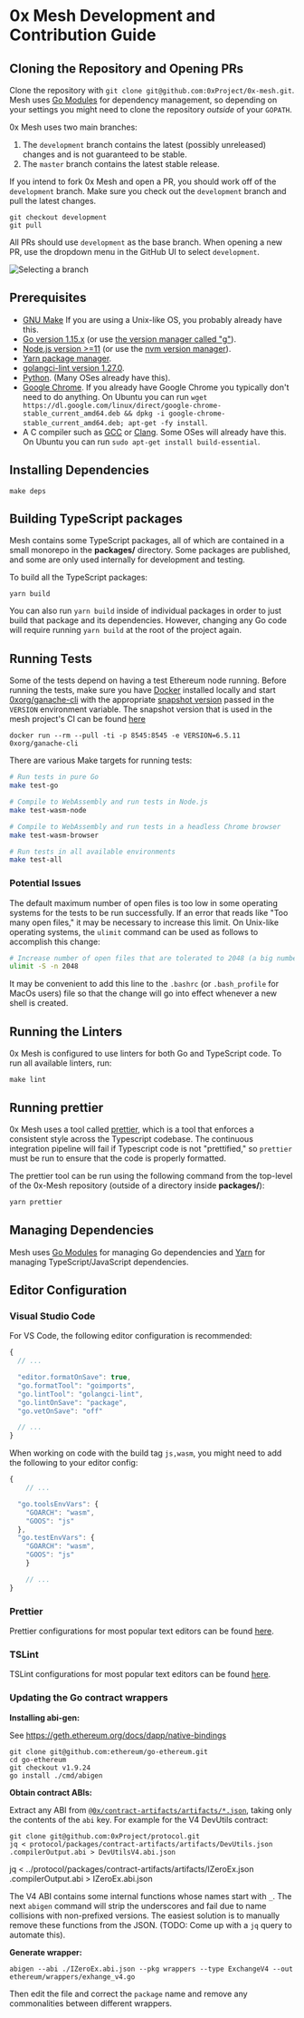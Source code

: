 # 0x Mesh Development and Contribution Guide

## Cloning the Repository and Opening PRs

Clone the repository with `git clone git@github.com:0xProject/0x-mesh.git`. Mesh
uses [Go Modules](https://github.com/golang/go/wiki/Modules) for dependency
management, so depending on your settings you might need to clone the repository
_outside_ of your `GOPATH`.

0x Mesh uses two main branches:

1. The `development` branch contains the latest (possibly unreleased) changes
   and is not guaranteed to be stable.
2. The `master` branch contains the latest stable release.

If you intend to fork 0x Mesh and open a PR, you should work off of the
`development` branch. Make sure you check out the `development` branch and pull
the latest changes.

```
git checkout development
git pull
```

All PRs should use `development` as the base branch. When opening a new PR, use
the dropdown menu in the GitHub UI to select `development`.

![Selecting a branch](https://user-images.githubusercontent.com/800857/64901012-00272480-d64a-11e9-86f7-a2450ba8d0d9.png)

## Prerequisites

-   [GNU Make](https://www.gnu.org/software/make/) If you are using a Unix-like OS, you probably already have this.
-   [Go version 1.15.x](https://golang.org/dl/) (or use [the version manager called "g"](https://github.com/stefanmaric/g)).
-   [Node.js version >=11](https://nodejs.org/en/download/) (or use the [nvm version manager](https://github.com/creationix/nvm)).
-   [Yarn package manager](https://yarnpkg.com/en/).
-   [golangci-lint version 1.27.0](https://github.com/golangci/golangci-lint#install-golangci-lint).
-   [Python](https://www.python.org/downloads/). (Many OSes already have this).
-   [Google Chrome](https://www.google.com/chrome/). If you already have Google Chrome you typically don't need to do anything. On Ubuntu you can run `wget https://dl.google.com/linux/direct/google-chrome-stable_current_amd64.deb && dpkg -i google-chrome-stable_current_amd64.deb; apt-get -fy install`.
-   A C compiler such as [GCC](https://gcc.gnu.org/) or [Clang](https://clang.llvm.org/). Some OSes will already have this. On Ubuntu you can run `sudo apt-get install build-essential`.

## Installing Dependencies

```
make deps
```

## Building TypeScript packages

Mesh contains some TypeScript packages, all of which are contained in a small monorepo in the **packages/** directory. Some
packages are published, and some are only used internally for development and testing.

To build all the TypeScript packages:

```
yarn build
```

You can also run `yarn build` inside of individual packages in order to just build that package and its dependencies. However,
changing any Go code will require running `yarn build` at the root of the project again.

## Running Tests

Some of the tests depend on having a test Ethereum node running. Before running
the tests, make sure you have [Docker](https://docs.docker.com/install/)
installed locally and start
[0xorg/ganache-cli](https://hub.docker.com/r/0xorg/ganache-cli) with the appropriate [snapshot version](https://github.com/0xProject/protocol/blob/development/packages/migrations/README.md#publish
) passed in the `VERSION` environment variable. The snapshot version that is used in the mesh project's
CI can be found [here](https://github.com/0xProject/0x-mesh/blob/development/.circleci/config.yml#L10)

```
docker run --rm --pull -ti -p 8545:8545 -e VERSION=6.5.11 0xorg/ganache-cli
```

There are various Make targets for running tests:

```bash
# Run tests in pure Go
make test-go

# Compile to WebAssembly and run tests in Node.js
make test-wasm-node

# Compile to WebAssembly and run tests in a headless Chrome browser
make test-wasm-browser

# Run tests in all available environments
make test-all
```

### Potential Issues

The default maximum number of open files is too low in some operating systems
for the tests to be run successfully. If an error that reads like "Too many open files,"
it may be necessary to increase this limit. On Unix-like operating systems, the `ulimit`
command can be used as follows to accomplish this change:

```bash
# Increase number of open files that are tolerated to 2048 (a big number)
ulimit -S -n 2048
```

It may be convenient to add this line to the `.bashrc` (or `.bash_profile` for MacOs users)
file so that the change will go into effect whenever a new shell is created.

## Running the Linters

0x Mesh is configured to use linters for both Go and TypeScript code. To run all
available linters, run:

```
make lint
```

## Running prettier

0x Mesh uses a tool called [prettier](https://prettier.io/), which is a tool that
enforces a consistent style across the Typescript codebase. The continuous integration
pipeline will fail if Typescript code is not "prettified," so `prettier` must be run
to ensure that the code is properly formatted.

The prettier tool can be run using the following command from the top-level of the
0x-Mesh repository (outside of a directory inside **packages/**):

```bash
yarn prettier
```

## Managing Dependencies

Mesh uses [Go Modules](https://github.com/golang/go/wiki/Modules) for managing
Go dependencies and [Yarn](https://yarnpkg.com/lang/en/) for managing
TypeScript/JavaScript dependencies.

## Editor Configuration

### Visual Studio Code

For VS Code, the following editor configuration is recommended:

```javascript
{
  // ...

  "editor.formatOnSave": true,
  "go.formatTool": "goimports",
  "go.lintTool": "golangci-lint",
  "go.lintOnSave": "package",
  "go.vetOnSave": "off"

  // ...
}
```

When working on code with the build tag `js,wasm`, you might need to add the
following to your editor config:

```javascript
{
	// ...

  "go.toolsEnvVars": {
    "GOARCH": "wasm",
    "GOOS": "js"
  },
  "go.testEnvVars": {
    "GOARCH": "wasm",
    "GOOS": "js"
	}

	// ...
}
```

### Prettier

Prettier configurations for most popular text editors can be found
[here](https://prettier.io/docs/en/editors.html).

### TSLint

TSLint configurations for most popular text editors can be found
[here](https://palantir.github.io/tslint/usage/third-party-tools/).

### Updating the Go contract wrappers


**Installing abi-gen:**

See <https://geth.ethereum.org/docs/dapp/native-bindings>

```
git clone git@github.com:ethereum/go-ethereum.git
cd go-ethereum
git checkout v1.9.24
go install ./cmd/abigen
```

**Obtain contract ABIs:**

Extract any ABI from [`@0x/contract-artifacts/artifacts/*.json`](https://github.com/0xProject/protocol/tree/development/packages/contract-artifacts/artifacts), taking only the contents of the `abi` key. For example for the V4 DevUtils contract:

```
git clone git@github.com:0xProject/protocol.git
jq < protocol/packages/contract-artifacts/artifacts/DevUtils.json .compilerOutput.abi > DevUtilsV4.abi.json
```

jq < ../protocol/packages/contract-artifacts/artifacts/IZeroEx.json .compilerOutput.abi > IZeroEx.abi.json

The V4 ABI contains some internal functions whose names start with `_`. The next `abigen` command will strip the underscores and fail due to name collisions with non-prefixed versions. The easiest solution is to manually remove these functions from the JSON. (TODO: Come up with a `jq` query to automate this).

**Generate wrapper:**

```
abigen --abi ./IZeroEx.abi.json --pkg wrappers --type ExchangeV4 --out ethereum/wrappers/exhange_v4.go
```

Then edit the file and correct the `package` name and remove any commonalities between different wrappers.

